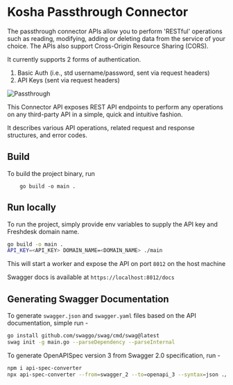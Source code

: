 # Kosha Passthrough Connector

The passthrough connector APIs allow you to perform 'RESTful' operations such as reading, modifying, adding or deleting data from the service of your choice. The APIs also support Cross-Origin Resource Sharing (CORS).

It currently supports 2 forms of authentication. 

1. Basic Auth (i.e., std username/password, sent via request headers)
2. API Keys (sent via request headers)

![Passthrough](images/passthrough.jpg)

This Connector API exposes REST API endpoints to perform any operations on any third-party API in a simple, quick and intuitive fashion.

It describes various API operations, related request and response structures, and error codes.

## Build

To build the project binary, run
```
    go build -o main .

```

## Run locally

To run the project, simply provide env variables to supply the API key and Freshdesk domain name.


```bash
go build -o main .
API_KEY=<API_KEY> DOMAIN_NAME=<DOMAIN_NAME> ./main
```

This will start a worker and expose the API on port `8012` on the host machine

Swagger docs is available at `https://localhost:8012/docs`

## Generating Swagger Documentation

To generate `swagger.json` and `swagger.yaml` files based on the API documentation, simple run -

```bash
go install github.com/swaggo/swag/cmd/swag@latest
swag init -g main.go --parseDependency --parseInternal
```

To generate OpenAPISpec version 3 from Swagger 2.0 specification, run -

```bash
npm i api-spec-converter
npx api-spec-converter --from=swagger_2 --to=openapi_3 --syntax=json ./docs/swagger.json > openapi.json
```
